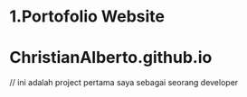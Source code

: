# 1.Portofolio Website
# ChristianAlberto.github.io
// ini adalah project pertama saya sebagai seorang developer

